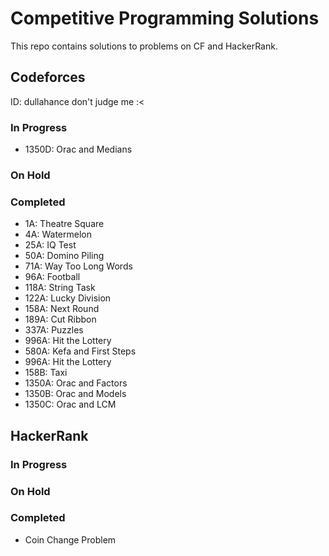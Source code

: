# Competitive Programming Solutions

This repo contains solutions to problems on CF and HackerRank.


## Codeforces

ID: dullahance
don't judge me :<

### In Progress
- 1350D: Orac and Medians

### On Hold

### Completed
- 1A: Theatre Square
- 4A: Watermelon
- 25A: IQ Test
- 50A: Domino Piling
- 71A: Way Too Long Words
- 96A: Football
- 118A: String Task
- 122A: Lucky Division
- 158A: Next Round
- 189A: Cut Ribbon
- 337A: Puzzles 
- 996A: Hit the Lottery
- 580A: Kefa and First Steps
- 996A: Hit the Lottery
- 158B: Taxi
- 1350A: Orac and Factors
- 1350B: Orac and Models
- 1350C: Orac and LCM


## HackerRank

### In Progress

### On Hold

### Completed
- Coin Change Problem

